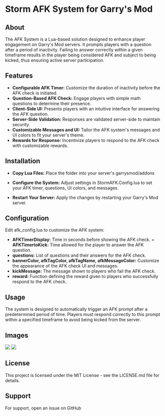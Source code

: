 # Storm AFK System for Garry's Mod

## About
The AFK System is a Lua-based solution designed to enhance player engagement on Garry's Mod servers. It prompts players with a question after a period of inactivity. Failing to answer correctly within a given timeframe results in the player being considered AFK and subject to being kicked, thus ensuring active server participation.

## Features
- **Configurable AFK Timer:** Customize the duration of inactivity before the AFK check is initiated.
- **Question-Based AFK Check:** Engage players with simple math questions to determine their presence.
- **Client-Side UI:** Presents players with an intuitive interface for answering the AFK question.
- **Server-Side Validation:** Responses are validated server-side to maintain security.
- **Customizable Messages and UI:** Tailor the AFK system's messages and UI colors to fit your server's theme.
- **Rewards for Response:** Incentivize players to respond to the AFK check with customizable rewards.

## Installation

- **Copy Lua Files:** Place the folder into your server's garrysmod/addons 

- **Configure the System:** Adjust settings in StormAFK.Config.lua to set your AFK timer, questions, UI colors, and messages.

- **Restart Your Server:** Apply the changes by restarting your Garry's Mod server.

## Configuration
Edit afk_config.lua to customize the AFK system:

- **AFKTimerDisplay:** Time in seconds before showing the AFK check.
= **AFKTimertoKick:** Time allowed for the player to answer the AFK question.
- **questions:** List of questions and their answers for the AFK check.
- **bannerColor, afkTagColor, afkTagName, afkMessageColor:** Customize the appearance of the AFK check UI and messages.
- **kickMessage:** The message shown to players who fail the AFK check.
- **reward:** Function defining the reward given to players who successfully respond to the AFK check.

## Usage
The system is designed to automatically trigger an AFK prompt after a predetermined period of time. Players must respond correctly to this prompt within a specified timeframe to avoid being kicked from the server. 

## Images

![](https://i.imgur.com/8AgAPcB.png)
![](https://i.imgur.com/pvBWlmH.png)

## License
This project is licensed under the MIT License - see the LICENSE.md file for details.

## Support
For support, open an issue on GitHub
